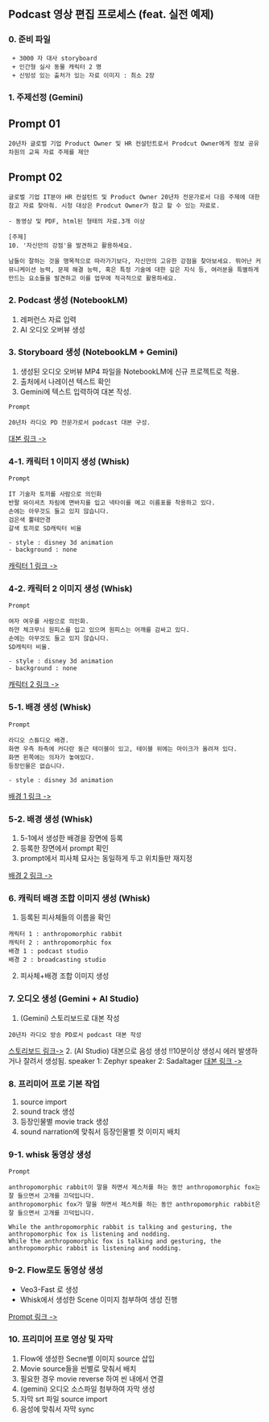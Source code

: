 
## Podcast 영상 편집 프로세스 (feat. 실전 예제)


### 0. 준비 파일
```
 + 3000 자 대사 storyboard
 + 인간형 실사 동물 캐릭터 2 명
 + 신빙성 있는 출처가 있는 자료 이미지 : 최소 2장
```

### 1. 주제선정 (Gemini)

## Prompt 01
```
20년차 글로벌 기업 Product Owner 및 HR 컨설턴트로서 Prodcut Owner에게 정보 공유 차원의 교육 자료 주제를 제안
```
## Prompt 02
```
글로벌 기업 IT분야 HR 컨설턴트 및 Product Owner 20년차 전문가로서 다음 주제에 대한 참고 자료 찾아줘. 시청 대상은 Prodcut Owner가 참고 할 수 있는 자료로.

- 동영상 및 PDF, html된 형태의 자료.3개 이상

[주제]
10. '자신만의 강점'을 발견하고 활용하세요.

남들이 잘하는 것을 맹목적으로 따라가기보다, 자신만의 고유한 강점을 찾아보세요. 뛰어난 커뮤니케이션 능력, 문제 해결 능력, 혹은 특정 기술에 대한 깊은 지식 등, 여러분을 특별하게 만드는 요소들을 발견하고 이를 업무에 적극적으로 활용하세요.
```

### 2. Podcast 생성 (NotebookLM)

1. 레퍼런스 자료 입력
2. AI 오디오 오버뷰 생성


### 3. Storyboard 생성 (NotebookLM + Gemini)

1. 생성된 오디오 오버뷰 MP4 파일을 NotebookLM에 신규 프로젝트로 적용.
2. 출처에서 나레이션 텍스트 확인
3. Gemini에 텍스트 입력하여 대본 작성.

```
Prompt

20년차 라디오 PD 전문가로서 podcast 대본 구성.
```
[대본 링크 ->](https://github.com/jinh2kakao/toylearn_AI_multimedias/blob/main/quests/50_podcast/storyboard.md)

### 4-1. 캐릭터 1 이미지 생성 (Whisk)
```
Prompt

IT 기술자 토끼를 사람으로 의인화
반팔 와이셔츠 차림에 면바지를 입고 넥타이를 메고 이름표를 착용하고 있다.
손에는 아무것도 들고 있지 않습니다.
검은색 뿔테안경
갈색 토끼로 SD캐릭터 비율

- style : disney 3d animation
- background : none
```
[캐릭터 1 링크 ->](https://labs.google/fx/ko/tools/whisk/share/184dggs6i0000)

### 4-2. 캐릭터 2 이미지 생성 (Whisk)
```
Prompt

여자 여우를 사람으로 의인화.
하얀 체크무늬 원피스를 입고 있으며 원피스는 어깨를 감싸고 있다.
손에는 아무것도 들고 있지 않습니다.
SD캐릭터 비율.

- style : disney 3d animation
- background : none
```
[캐릭터 2 링크 ->](https://labs.google/fx/ko/tools/whisk/share/4sc14lcoo0000)

### 5-1. 배경 생성 (Whisk)
```
Prompt

라디오 스튜디오 배경.
화면 우측 좌측에 커다란 둥근 테이블이 있고, 테이블 위에는 마이크가 올려져 있다.
화면 왼쪽에는 의자가 놓여있다.
등장인물은 없습니다.

- style : disney 3d animation
```
[배경 1 링크 ->](https://labs.google/fx/ko/tools/whisk/share/0h1f9f9qh0000)

### 5-2. 배경 생성 (Whisk)

1. 5-1에서 생성한 배경을 장면에 등록
2. 등록한 장면에서 prompt 확인
3. prompt에서 피사체 묘사는 동일하게 두고 위치들만 재지정

[배경 2 링크 ->](https://labs.google/fx/ko/tools/whisk/share/7bqc8aabk0000)

### 6. 캐릭터 배경 조합 이미지 생성 (Whisk)
1. 등록된 피사체들의 이름을 확인
```
캐릭터 1 : anthropomorphic rabbit
캐릭터 2 : anthropomorphic fox
배경 1 : podcast studio
배경 2 : broadcasting studio
```
2. 피사체+배경 조합 이미지 생성

### 7. 오디오 생성 (Gemini + AI Studio)
1. (Gemini) 스토리보드로 대본 작성
```
20년차 라디오 방송 PD로서 podcast 대본 작성
```
[스토리보드 링크->](./storyboard.md)
2. (AI Studio) 대본으로 음성 생성 !!10분이상 생성시 에러 발생하거나 잘려서 생성됨.
speaker 1: Zephyr
speaker 2: Sadaltager
[대본 링크 ->](./narration.md)

### 8. 프리미어 프로 기본 작업
1. source import
2. sound track 생성
3. 등장인물별 movie track 생성
4. sound narration에 맞춰서 등장인물별 컷 이미지 배치

### 9-1. whisk 동영상 생성

```
Prompt

anthropomorphic rabbit이 말을 하면서 제스처를 하는 동안 anthropomorphic fox는 잘 들으면서 고개를 끄덕입니다.
anthropomorphic fox가 말을 하면서 제스처를 하는 동안 anthropomorphic rabbit은 잘 들으면서 고개를 끄덕입니다.
```
```
While the anthropomorphic rabbit is talking and gesturing, the anthropomorphic fox is listening and nodding.
While the anthropomorphic fox is talking and gesturing, the anthropomorphic rabbit is listening and nodding.
```

### 9-2. Flow로도 동영상 생성
- Veo3-Fast 로 생성
- Whisk에서 생성한 Scene 이미지 첨부하여 생성 진행

[Prompt 링크 ->](character_prompt.md)

### 10. 프리미어 프로 영상 및 자막 
1. Flow에 생성한 Secne별 이미지 source 삽입
2. Movie source들을 씬별로 맞춰서 배치
3. 필요한 경우 movie reverse 하여 씬 내에서 연결
4. (gemini) 오디오 소스파일 첨부하여 자막 생성
5. 자막 srt 파일 source import
6. 음성에 맞춰서 자막 sync


